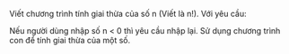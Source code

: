 Viết chương trình tính giai thừa của số n (Viết là n!). Với yêu cầu:

Nếu người dùng nhập số n < 0 thì yêu cầu nhập lại.
Sử dụng chương trình con để tính giai thừa của một số.